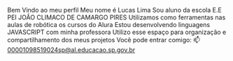Bem Vindo ao meu perfil
Meu nome é Lucas Lima
Sou aluno da escola E.E PEI JOÂO CLIMACO DE CAMARGO PIRES 
Utilizamos como ferramentas nas aulas de robótica os cursos do Alura
Estou desenvolvendo linguagens JAVASCRIPT com minha professora 
Utilizo esse espaço para organização e compartilhamento dos meus projetos 
Vocẽ pode entrar comigo: 📫 00001098519024sp@al.educacao.sp.gov.br
